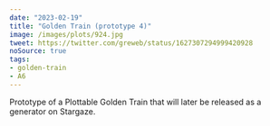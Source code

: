 ```yaml
---
date: "2023-02-19"
title: "Golden Train (prototype 4)"
image: /images/plots/924.jpg
tweet: https://twitter.com/greweb/status/1627307294999420928
noSource: true
tags:
- golden-train
- A6
---
```


Prototype of a Plottable Golden Train that will later be released as a generator on Stargaze.